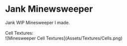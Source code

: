 <h1>Jank Minewsweeper</h1>
Jank WIP Minesweeper I made. <br><br>
Cell Textures: <br>
![Minesweeper Cell Textures](Assets/Textures/Cells.png)
